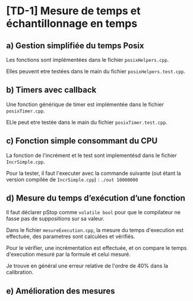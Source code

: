 # [TD-1] Mesure de temps et échantillonnage en temps

## a) Gestion simplifiée du temps Posix

Les fonctions sont implémentées dans le fichier `posixHelpers.cpp`.

Elles peuvent etre testées dans le main du fichier `posixHelpers.test.cpp`.

## b) Timers avec callback

Une fonction générique de timer est implémentée dans le fichier `posixTimer.cpp`.

ELle peut etre testée dans le main du fichier `posixTimer.test.cpp`.

## c) Fonction simple consommant du CPU

La fonction de l'incrément et le test sont implementésd dans le fichier `IncrSimple.cpp`.

Pour la tester, il faut l'executer avec la commande suivante (out étant la version compilée de `IncrSimple.cpp`) : 
```./out 10000000```

## d) Mesure du temps d’exécution d’une fonction

Il faut déclarer pStop comme `volatile bool` pour que le compilateur ne fasse pas de suppositions sur sa valeur.

Dans le fichier `mesureExecution.cpp`, la mesure du temps d'execution est effectuée, des parametres sont calculées et vérifiés.

Pour le vérifier, une incrémentation est effectuée, et on compare le temps d'execution mesuré par la formule et celui mesuré.

Je trouve en général une erreur relative de l'ordre de 40% dans la calibration.

## e) Amélioration des mesures


